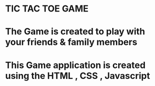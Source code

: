 # TIC TAC TOE GAME
# The Game is created to play with your friends & family members
# This Game application is created using the HTML , CSS , Javascript
